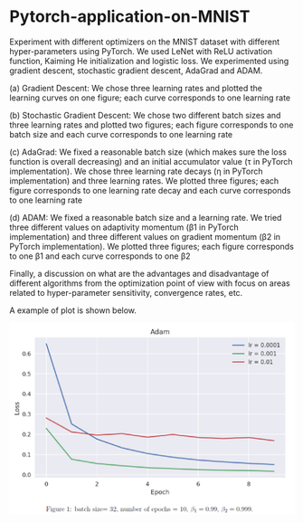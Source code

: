 # Pytorch-application-on-MNIST

Experiment with different optimizers on the MNIST dataset with different hyper-parameters using PyTorch. We used LeNet with ReLU activation function, Kaiming He initialization and logistic loss. We experimented using gradient descent, stochastic gradient
descent, AdaGrad and ADAM.

(a) Gradient Descent: We chose three learning rates and plotted the learning curves on one figure; each curve corresponds to one learning rate

(b) Stochastic Gradient Descent: We chose two different batch sizes and three learning rates and plotted two figures; each figure corresponds to one batch size and each curve corresponds to one learning rate

(c) AdaGrad: We fixed a reasonable batch size (which makes sure the loss function is overall decreasing) and an initial accumulator value (τ in PyTorch implementation). We chose three learning rate decays (η in PyTorch implementation) and three learning rates. We plotted three figures; each figure corresponds to one learning rate decay and each curve corresponds to one learning rate

(d) ADAM: We fixed a reasonable batch size and a learning rate. We tried three different values on adaptivity momentum (β1 in PyTorch implementation) and three different values on gradient momentum (β2 in PyTorch implementation). We plotted three figures; each figure corresponds to one β1 and each curve corresponds to one β2

Finally, a discussion on what are the advantages and disadvantage of different algorithms from the optimization point of view with focus on areas related to hyper-parameter sensitivity, convergence rates, etc.

A example of plot is shown below.

![e1](e1.PNG)